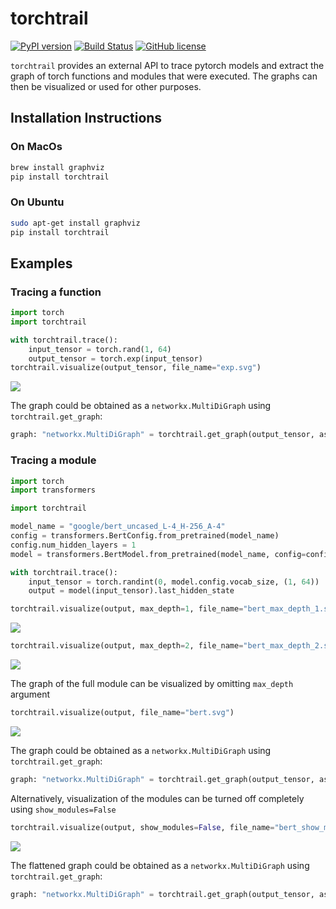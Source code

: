 # torchtrail

[![PyPI version](https://badge.fury.io/py/torchtrail.svg)](https://badge.fury.io/py/torchtrail)
[![Build Status](https://github.com/arakhmati/torchtrail/actions/workflows/python-package.yml/badge.svg)](https://github.com/arakhmati/torchtrail/actions/workflows/python-package.yml)
[![GitHub license](https://img.shields.io/github/license/arakhmati/torchtrail)](https://github.com/arakhmati/torchtrail/blob/main/LICENSE)

`torchtrail` provides an external API to trace pytorch models and extract the graph of torch functions and modules that were executed. The graphs can then be visualized or used for other purposes.

## Installation Instructions

### On MacOs
```bash
brew install graphviz
pip install torchtrail
```

### On Ubuntu
```bash
sudo apt-get install graphviz
pip install torchtrail
```

## Examples

### Tracing a function
```python
import torch
import torchtrail

with torchtrail.trace():
    input_tensor = torch.rand(1, 64)
    output_tensor = torch.exp(input_tensor)
torchtrail.visualize(output_tensor, file_name="exp.svg")
```
![](https://raw.githubusercontent.com/arakhmati/torchtrail/main/docs/images/exp.svg)

The graph could be obtained as a `networkx.MultiDiGraph` using `torchtrail.get_graph`:
```python
graph: "networkx.MultiDiGraph" = torchtrail.get_graph(output_tensor, as_networkx=True)
```


### Tracing a module

```python
import torch
import transformers

import torchtrail

model_name = "google/bert_uncased_L-4_H-256_A-4"
config = transformers.BertConfig.from_pretrained(model_name)
config.num_hidden_layers = 1
model = transformers.BertModel.from_pretrained(model_name, config=config).eval()

with torchtrail.trace():
    input_tensor = torch.randint(0, model.config.vocab_size, (1, 64))
    output = model(input_tensor).last_hidden_state

torchtrail.visualize(output, max_depth=1, file_name="bert_max_depth_1.svg")
```

![](https://raw.githubusercontent.com/arakhmati/torchtrail/main/docs/images/bert_max_depth_1.svg)


```python
torchtrail.visualize(output, max_depth=2, file_name="bert_max_depth_2.svg")
```

![](https://raw.githubusercontent.com/arakhmati/torchtrail/main/docs/images/bert_max_depth_2.svg)

The graph of the full module can be visualized by omitting `max_depth` argument

```python
torchtrail.visualize(output, file_name="bert.svg")
```

![](https://raw.githubusercontent.com/arakhmati/torchtrail/main/docs/images/bert.svg)

The graph could be obtained as a `networkx.MultiDiGraph` using `torchtrail.get_graph`:
```python
graph: "networkx.MultiDiGraph" = torchtrail.get_graph(output_tensor, as_networkx=True)
```

Alternatively, visualization of the modules can be turned off completely using `show_modules=False`

```python
torchtrail.visualize(output, show_modules=False, file_name="bert_show_modules_False.svg")
```

![](https://raw.githubusercontent.com/arakhmati/torchtrail/main/docs/images/bert_show_modules_False.svg)

The flattened graph could be obtained as a `networkx.MultiDiGraph` using `torchtrail.get_graph`:
```python
graph: "networkx.MultiDiGraph" = torchtrail.get_graph(output_tensor, as_networkx=True, flatten=True)
```